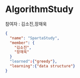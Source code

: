 # AlgorithmStudy

참여자 : 김소진,장재욱
```json
{
  "name": "SpartaStudy",
  "member": {
    "김소진",
    "장재욱"
  }
  "learned":{"greedy"},
  "learning":{"data structure"}
}
```
